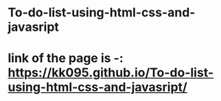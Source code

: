 # To-do-list-using-html-css-and-javasript

# link of the page is -: https://kk095.github.io/To-do-list-using-html-css-and-javasript/

